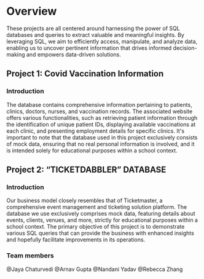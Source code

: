 # Overview
These projects are all centered around harnessing the power of SQL databases and queries to extract valuable and meaningful insights. By leveraging SQL, we aim to efficiently access, manipulate, and analyze data, enabling us to uncover pertinent information that drives informed decision-making and empowers data-driven solutions.

## Project 1: Covid Vaccination Information
### Introduction
The database contains comprehensive information pertaining to patients, clinics, doctors, nurses, and vaccination records. The associated website offers various functionalities, such as retrieving patient information through the identification of unique patient IDs, displaying available vaccinations at each clinic, and presenting employment details for specific clinics. It's important to note that the database used in this project exclusively consists of mock data, ensuring that no real personal information is involved, and it is intended solely for educational purposes within a school context.

## Project 2: “TICKETDABBLER” DATABASE
### Introduction
Our business model closely resembles that of Ticketmaster, a comprehensive event management and ticketing solution platform. The database we use exclusively comprises mock data, featuring details about events, clients, venues, and more, strictly for educational purposes within a school context. The primary objective of this project is to demonstrate various SQL queries that can provide the business with enhanced insights and hopefully facilitate improvements in its operations.
### Team members 
@Jaya Chaturvedi @Arnav Gupta @Nandani Yadav @Rebecca Zhang


